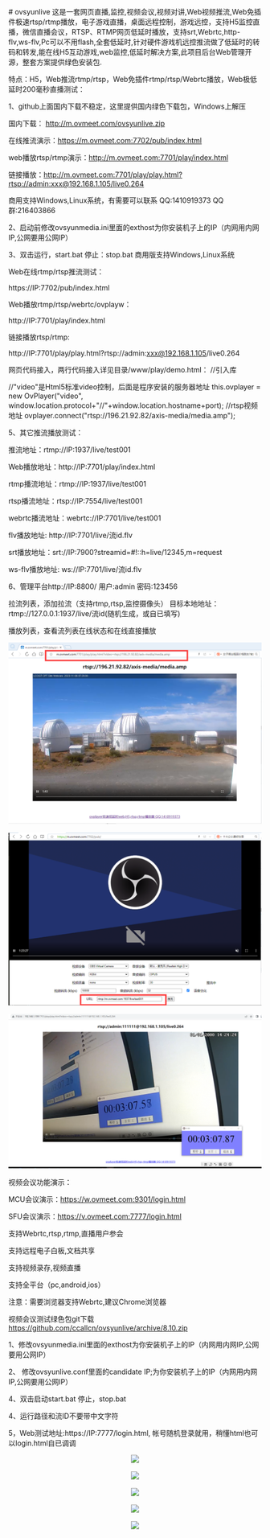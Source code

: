 ﻿﻿# ovsyunlive
这是一套网页直播,监控,视频会议,视频对讲,Web视频推流,Web免插件极速rtsp/rtmp播放，电子游戏直播，桌面远程控制，游戏远控，支持H5监控直播，微信直播会议，RTSP、RTMP网页低延时播放，支持srt,Webrtc,http-flv,ws-flv,Pc可以不用flash,全套低延时,针对硬件游戏机远控推流做了低延时的转码和转发,能在线H5互动游戏,web监控,低延时解决方案,此项目后台Web管理开源，整套方案提供绿色安装包.

特点：H5，Web推流rtmp/rtsp，Web免插件rtmp/rtsp/Webrtc播放，Web极低延时200毫秒直播测试：

1、github上面国内下载不稳定，这里提供国内绿色下载包，Windows上解压

国内下载： http://m.ovmeet.com/ovsyunlive.zip

在线推流演示：https://m.ovmeet.com:7702/pub/index.html

web播放rtsp/rtmp演示：http://m.ovmeet.com:7701/play/index.html

链接播放：http://m.ovmeet.com:7701/play/play.html?rtsp://admin:xxx@192.168.1.105/live0.264

商用支持Windows,Linux系统，有需要可以联系 QQ:1410919373 QQ群:216403866

2、启动前修改ovsyunmedia.ini里面的exthost为你安装机子上的IP（内网用内网IP,公网要用公网IP）

3、双击运行，start.bat  停止：stop.bat  商用版支持Windows,Linux系统

Web在线rtmp/rtsp推流测试：

https://IP:7702/pub/index.html

Web播放rtmp/rtsp/webrtc/ovplayw：

http://IP:7701/play/index.html

链接播放rtsp/rtmp:

http://IP:7701/play/play.html?rtsp://admin:xxx@192.168.1.105/live0.264

网页代码接入，两行代码接入详见目录/www/play/demo.html：
//引入库
<script src="ovplayer.min.js" ></script>
//"video"是Html5标准video控制，后面是程序安装的服务器地址
this.ovplayer = new OvPlayer("video", window.location.protocol+"//"+window.location.hostname+port);
//rtsp视频地址
ovplayer.connect("rtsp://196.21.92.82/axis-media/media.amp"); 

5、其它推流播放测试：

推流地址：rtmp://IP:1937/live/test001

Web播放地址：http://IP:7701/play/index.html

rtmp播流地址：rtmp://IP:1937/live/test001

rtsp播流地址：rtsp://IP:7554/live/test001

webrtc播流地址：webrtc://IP:7701/live/test001

flv播放地址: http://IP:7701/live/流id.flv

srt播放地址：srt://IP:7900?streamid=#!::h=live/12345,m=request

ws-flv播放地址: ws://IP:7701/live/流id.flv

6、管理平台http://IP:8800/ 用户:admin 密码:123456

 拉流列表，添加拉流（支持rtmp,rtsp,监控摄像头） 目标本地地址：rtmp://127.0.0.1:1937/live/流id(随机生成，或自已填写) 

 播放列表，查看流列表在线状态和在线直接播放

<p align="center"><img src="https://github.com/ccallcn/ovsyunlive/raw/master/QQ图片20231106153916.png" /></p>
<p align="center"><img src="https://github.com/ccallcn/ovsyunlive/raw/master/QQ图片20220511161931.png" /></p>
<p align="center"><img src="https://github.com/ccallcn/ovsyunlive/raw/master/TIM截图20190519124506.png" /></p>
视频会议功能演示：

MCU会议演示：https://w.ovmeet.com:9301/login.html

SFU会议演示：https://v.ovmeet.com:7777/login.html

支持Webrtc,rtsp,rtmp,直播用户参会

支持远程电子白板,文档共享

支持视频录存,视频直播

支持全平台（pc,android,ios）

注意：需要浏览器支持Webrtc,建议Chrome浏览器

视频会议测试绿色包git下载 https://github.com/ccallcn/ovsyunlive/archive/8.10.zip

1、修改ovsyunmedia.ini里面的exthost为你安装机子上的IP（内网用内网IP,公网要用公网IP）

2、 修改ovsyunlive.conf里面的candidate IP;为你安装机子上的IP（内网用内网IP,公网要用公网IP）

4、双击启动start.bat  停止，stop.bat

4、运行路径和流ID不要带中文字符

5，Web测试地址:https://IP:7777/login.html, 帐号随机登录就用，稍懂html也可以login.html自已调调
<p align="center"><img src="https://github.com/ccallcn/ovsyunlive/raw/master/TIM截图20190519120755.png" /></p>
<p align="center"><img src="https://github.com/ccallcn/ovsyunlive/raw/master/TIM截图20190519120849.png" /></p>
<p align="center"><img src="https://github.com/ccallcn/ovsyunlive/raw/master/TIM截图20190519120935.png" /></p>
<p align="center"><img src="https://github.com/ccallcn/ovsyunlive/raw/master/TIM截图20190424172015.png" /></p>
<p align="center"><img src="https://github.com/ccallcn/ovsyunlive/raw/master/TIM截图20190519120437.png" /></p>









